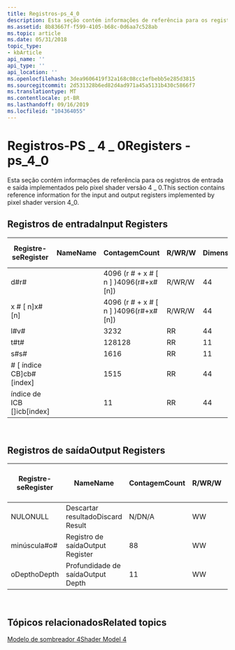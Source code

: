```yaml
---
title: Registros-ps_4_0
description: Esta seção contém informações de referência para os registros de entrada e saída implementados pelo pixel shader versão 4 \_ 0.
ms.assetid: 8b83667f-f599-4105-b68c-0d6aa7c528ab
ms.topic: article
ms.date: 05/31/2018
topic_type:
- kbArticle
api_name: ''
api_type: ''
api_location: ''
ms.openlocfilehash: 3dea9606419f32a168c08cc1efbebb5e285d3815
ms.sourcegitcommit: 2d531328b6ed82d4ad971a45a5131b430c5866f7
ms.translationtype: MT
ms.contentlocale: pt-BR
ms.lasthandoff: 09/16/2019
ms.locfileid: "104364055"
---
```

# <a name="registers---ps_4_0"></a><span data-ttu-id="799b1-103">Registros-PS \_ 4 \_ 0</span><span class="sxs-lookup"><span data-stu-id="799b1-103">Registers - ps\_4\_0</span></span>

<span data-ttu-id="799b1-104">Esta seção contém informações de referência para os registros de entrada e saída implementados pelo pixel shader versão 4 \_ 0.</span><span class="sxs-lookup"><span data-stu-id="799b1-104">This section contains reference information for the input and output registers implemented by pixel shader version 4\_0.</span></span>

## <a name="input-registers"></a><span data-ttu-id="799b1-105">Registros de entrada</span><span class="sxs-lookup"><span data-stu-id="799b1-105">Input Registers</span></span>



| <span data-ttu-id="799b1-106">Registre-se</span><span class="sxs-lookup"><span data-stu-id="799b1-106">Register</span></span>      | <span data-ttu-id="799b1-107">Name</span><span class="sxs-lookup"><span data-stu-id="799b1-107">Name</span></span> | <span data-ttu-id="799b1-108">Contagem</span><span class="sxs-lookup"><span data-stu-id="799b1-108">Count</span></span>              | <span data-ttu-id="799b1-109">R/W</span><span class="sxs-lookup"><span data-stu-id="799b1-109">R/W</span></span> | <span data-ttu-id="799b1-110">Dimensão</span><span class="sxs-lookup"><span data-stu-id="799b1-110">Dimension</span></span> | <span data-ttu-id="799b1-111">Indexável por r\#</span><span class="sxs-lookup"><span data-stu-id="799b1-111">Indexable by r\#</span></span> | <span data-ttu-id="799b1-112">Padrões</span><span class="sxs-lookup"><span data-stu-id="799b1-112">Defaults</span></span> | <span data-ttu-id="799b1-113">Requer DCL</span><span class="sxs-lookup"><span data-stu-id="799b1-113">Requires DCL</span></span> |
|---------------|------|--------------------|-----|-----------|------------------|----------|--------------|
| <span data-ttu-id="799b1-114">d\#</span><span class="sxs-lookup"><span data-stu-id="799b1-114">r\#</span></span>           |      | <span data-ttu-id="799b1-115">4096 (r \# + x \# \[ n \] )</span><span class="sxs-lookup"><span data-stu-id="799b1-115">4096(r\#+x\#\[n\])</span></span> | <span data-ttu-id="799b1-116">R/W</span><span class="sxs-lookup"><span data-stu-id="799b1-116">R/W</span></span> | <span data-ttu-id="799b1-117">4</span><span class="sxs-lookup"><span data-stu-id="799b1-117">4</span></span>         | <span data-ttu-id="799b1-118">Não</span><span class="sxs-lookup"><span data-stu-id="799b1-118">No</span></span>               | <span data-ttu-id="799b1-119">Nenhum</span><span class="sxs-lookup"><span data-stu-id="799b1-119">None</span></span>     | <span data-ttu-id="799b1-120">Yes</span><span class="sxs-lookup"><span data-stu-id="799b1-120">Yes</span></span>          |
| <span data-ttu-id="799b1-121">x \# \[ n\]</span><span class="sxs-lookup"><span data-stu-id="799b1-121">x\#\[n\]</span></span>      |      | <span data-ttu-id="799b1-122">4096 (r \# + x \# \[ n \] )</span><span class="sxs-lookup"><span data-stu-id="799b1-122">4096(r\#+x\#\[n\])</span></span> | <span data-ttu-id="799b1-123">R/W</span><span class="sxs-lookup"><span data-stu-id="799b1-123">R/W</span></span> | <span data-ttu-id="799b1-124">4</span><span class="sxs-lookup"><span data-stu-id="799b1-124">4</span></span>         | <span data-ttu-id="799b1-125">Sim</span><span class="sxs-lookup"><span data-stu-id="799b1-125">Yes</span></span>              | <span data-ttu-id="799b1-126">Nenhum</span><span class="sxs-lookup"><span data-stu-id="799b1-126">None</span></span>     | <span data-ttu-id="799b1-127">Yes</span><span class="sxs-lookup"><span data-stu-id="799b1-127">Yes</span></span>          |
| <span data-ttu-id="799b1-128">l\#</span><span class="sxs-lookup"><span data-stu-id="799b1-128">v\#</span></span>           |      | <span data-ttu-id="799b1-129">32</span><span class="sxs-lookup"><span data-stu-id="799b1-129">32</span></span>                 | <span data-ttu-id="799b1-130">R</span><span class="sxs-lookup"><span data-stu-id="799b1-130">R</span></span>   | <span data-ttu-id="799b1-131">4</span><span class="sxs-lookup"><span data-stu-id="799b1-131">4</span></span>         | <span data-ttu-id="799b1-132">Sim</span><span class="sxs-lookup"><span data-stu-id="799b1-132">Yes</span></span>              | <span data-ttu-id="799b1-133">Nenhum</span><span class="sxs-lookup"><span data-stu-id="799b1-133">None</span></span>     | <span data-ttu-id="799b1-134">Yes</span><span class="sxs-lookup"><span data-stu-id="799b1-134">Yes</span></span>          |
| <span data-ttu-id="799b1-135">t\#</span><span class="sxs-lookup"><span data-stu-id="799b1-135">t\#</span></span>           |      | <span data-ttu-id="799b1-136">128</span><span class="sxs-lookup"><span data-stu-id="799b1-136">128</span></span>                | <span data-ttu-id="799b1-137">R</span><span class="sxs-lookup"><span data-stu-id="799b1-137">R</span></span>   | <span data-ttu-id="799b1-138">1</span><span class="sxs-lookup"><span data-stu-id="799b1-138">1</span></span>         | <span data-ttu-id="799b1-139">Não</span><span class="sxs-lookup"><span data-stu-id="799b1-139">No</span></span>               | <span data-ttu-id="799b1-140">Nenhum</span><span class="sxs-lookup"><span data-stu-id="799b1-140">None</span></span>     | <span data-ttu-id="799b1-141">Yes</span><span class="sxs-lookup"><span data-stu-id="799b1-141">Yes</span></span>          |
| <span data-ttu-id="799b1-142">s\#</span><span class="sxs-lookup"><span data-stu-id="799b1-142">s\#</span></span>           |      | <span data-ttu-id="799b1-143">16</span><span class="sxs-lookup"><span data-stu-id="799b1-143">16</span></span>                 | <span data-ttu-id="799b1-144">R</span><span class="sxs-lookup"><span data-stu-id="799b1-144">R</span></span>   | <span data-ttu-id="799b1-145">1</span><span class="sxs-lookup"><span data-stu-id="799b1-145">1</span></span>         | <span data-ttu-id="799b1-146">Não</span><span class="sxs-lookup"><span data-stu-id="799b1-146">No</span></span>               | <span data-ttu-id="799b1-147">Nenhum</span><span class="sxs-lookup"><span data-stu-id="799b1-147">None</span></span>     | <span data-ttu-id="799b1-148">Yes</span><span class="sxs-lookup"><span data-stu-id="799b1-148">Yes</span></span>          |
| <span data-ttu-id="799b1-149">\# \[ índice CB\]</span><span class="sxs-lookup"><span data-stu-id="799b1-149">cb\#\[index\]</span></span> |      | <span data-ttu-id="799b1-150">15</span><span class="sxs-lookup"><span data-stu-id="799b1-150">15</span></span>                 | <span data-ttu-id="799b1-151">R</span><span class="sxs-lookup"><span data-stu-id="799b1-151">R</span></span>   | <span data-ttu-id="799b1-152">4</span><span class="sxs-lookup"><span data-stu-id="799b1-152">4</span></span>         | <span data-ttu-id="799b1-153">Sim (conteúdo)</span><span class="sxs-lookup"><span data-stu-id="799b1-153">Yes(Contents)</span></span>    | <span data-ttu-id="799b1-154">Nenhum</span><span class="sxs-lookup"><span data-stu-id="799b1-154">None</span></span>     | <span data-ttu-id="799b1-155">Yes</span><span class="sxs-lookup"><span data-stu-id="799b1-155">Yes</span></span>          |
| <span data-ttu-id="799b1-156">índice de ICB \[\]</span><span class="sxs-lookup"><span data-stu-id="799b1-156">icb\[index\]</span></span>  |      | <span data-ttu-id="799b1-157">1</span><span class="sxs-lookup"><span data-stu-id="799b1-157">1</span></span>                  | <span data-ttu-id="799b1-158">R</span><span class="sxs-lookup"><span data-stu-id="799b1-158">R</span></span>   | <span data-ttu-id="799b1-159">4</span><span class="sxs-lookup"><span data-stu-id="799b1-159">4</span></span>         | <span data-ttu-id="799b1-160">Sim (conteúdo)</span><span class="sxs-lookup"><span data-stu-id="799b1-160">Yes(Contents)</span></span>    | <span data-ttu-id="799b1-161">Nenhum</span><span class="sxs-lookup"><span data-stu-id="799b1-161">None</span></span>     | <span data-ttu-id="799b1-162">Yes</span><span class="sxs-lookup"><span data-stu-id="799b1-162">Yes</span></span>          |



 

## <a name="output-registers"></a><span data-ttu-id="799b1-163">Registros de saída</span><span class="sxs-lookup"><span data-stu-id="799b1-163">Output Registers</span></span>



| <span data-ttu-id="799b1-164">Registre-se</span><span class="sxs-lookup"><span data-stu-id="799b1-164">Register</span></span> | <span data-ttu-id="799b1-165">Name</span><span class="sxs-lookup"><span data-stu-id="799b1-165">Name</span></span>            | <span data-ttu-id="799b1-166">Contagem</span><span class="sxs-lookup"><span data-stu-id="799b1-166">Count</span></span> | <span data-ttu-id="799b1-167">R/W</span><span class="sxs-lookup"><span data-stu-id="799b1-167">R/W</span></span> | <span data-ttu-id="799b1-168">Dimensão</span><span class="sxs-lookup"><span data-stu-id="799b1-168">Dimension</span></span> | <span data-ttu-id="799b1-169">Indexável por r\#</span><span class="sxs-lookup"><span data-stu-id="799b1-169">Indexable by r\#</span></span> | <span data-ttu-id="799b1-170">Padrões</span><span class="sxs-lookup"><span data-stu-id="799b1-170">Defaults</span></span> | <span data-ttu-id="799b1-171">Requer DCL</span><span class="sxs-lookup"><span data-stu-id="799b1-171">Requires DCL</span></span> |
|----------|-----------------|-------|-----|-----------|------------------|----------|--------------|
| <span data-ttu-id="799b1-172">NULO</span><span class="sxs-lookup"><span data-stu-id="799b1-172">NULL</span></span>     | <span data-ttu-id="799b1-173">Descartar resultado</span><span class="sxs-lookup"><span data-stu-id="799b1-173">Discard Result</span></span>  | <span data-ttu-id="799b1-174">N/D</span><span class="sxs-lookup"><span data-stu-id="799b1-174">N/A</span></span>   | <span data-ttu-id="799b1-175">W</span><span class="sxs-lookup"><span data-stu-id="799b1-175">W</span></span>   | <span data-ttu-id="799b1-176">N/D</span><span class="sxs-lookup"><span data-stu-id="799b1-176">N/A</span></span>       | <span data-ttu-id="799b1-177">N/D</span><span class="sxs-lookup"><span data-stu-id="799b1-177">N/A</span></span>              | <span data-ttu-id="799b1-178">N/D</span><span class="sxs-lookup"><span data-stu-id="799b1-178">N/A</span></span>      | <span data-ttu-id="799b1-179">Não</span><span class="sxs-lookup"><span data-stu-id="799b1-179">No</span></span>           |
| <span data-ttu-id="799b1-180">minúscula\#</span><span class="sxs-lookup"><span data-stu-id="799b1-180">o\#</span></span>      | <span data-ttu-id="799b1-181">Registro de saída</span><span class="sxs-lookup"><span data-stu-id="799b1-181">Output Register</span></span> | <span data-ttu-id="799b1-182">8</span><span class="sxs-lookup"><span data-stu-id="799b1-182">8</span></span>     | <span data-ttu-id="799b1-183">W</span><span class="sxs-lookup"><span data-stu-id="799b1-183">W</span></span>   | <span data-ttu-id="799b1-184">N/D</span><span class="sxs-lookup"><span data-stu-id="799b1-184">N/A</span></span>       | <span data-ttu-id="799b1-185">N/D</span><span class="sxs-lookup"><span data-stu-id="799b1-185">N/A</span></span>              | <span data-ttu-id="799b1-186">4</span><span class="sxs-lookup"><span data-stu-id="799b1-186">4</span></span>        | <span data-ttu-id="799b1-187">Não</span><span class="sxs-lookup"><span data-stu-id="799b1-187">No</span></span>           |
| <span data-ttu-id="799b1-188">oDepth</span><span class="sxs-lookup"><span data-stu-id="799b1-188">oDepth</span></span>   | <span data-ttu-id="799b1-189">Profundidade de saída</span><span class="sxs-lookup"><span data-stu-id="799b1-189">Output Depth</span></span>    | <span data-ttu-id="799b1-190">1</span><span class="sxs-lookup"><span data-stu-id="799b1-190">1</span></span>     | <span data-ttu-id="799b1-191">W</span><span class="sxs-lookup"><span data-stu-id="799b1-191">W</span></span>   | <span data-ttu-id="799b1-192">N/D</span><span class="sxs-lookup"><span data-stu-id="799b1-192">N/A</span></span>       | <span data-ttu-id="799b1-193">N/D</span><span class="sxs-lookup"><span data-stu-id="799b1-193">N/A</span></span>              | <span data-ttu-id="799b1-194">1</span><span class="sxs-lookup"><span data-stu-id="799b1-194">1</span></span>        | <span data-ttu-id="799b1-195">N/D</span><span class="sxs-lookup"><span data-stu-id="799b1-195">N/A</span></span>          |



 

## <a name="related-topics"></a><span data-ttu-id="799b1-196">Tópicos relacionados</span><span class="sxs-lookup"><span data-stu-id="799b1-196">Related topics</span></span>

<dl> <dt>

[<span data-ttu-id="799b1-197">Modelo de sombreador 4</span><span class="sxs-lookup"><span data-stu-id="799b1-197">Shader Model 4</span></span>](dx-graphics-hlsl-sm4.md)
</dt> </dl>

 

 




